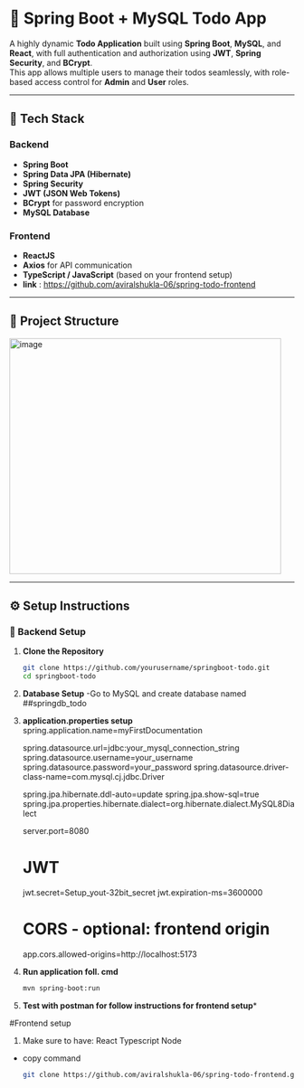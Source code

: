 # 📝 Spring Boot + MySQL Todo App

A highly dynamic **Todo Application** built using **Spring Boot**, **MySQL**, and **React**, with full authentication and authorization using **JWT**, **Spring Security**, and **BCrypt**.  
This app allows multiple users to manage their todos seamlessly, with role-based access control for **Admin** and **User** roles.

---

## 🚀 Tech Stack

### Backend
- **Spring Boot**
- **Spring Data JPA (Hibernate)**
- **Spring Security**
- **JWT (JSON Web Tokens)**
- **BCrypt** for password encryption
- **MySQL Database**

### Frontend
- **ReactJS**
- **Axios** for API communication
- **TypeScript / JavaScript** (based on your frontend setup)
- **link** : https://github.com/aviralshukla-06/spring-todo-frontend

---

## 📁 Project Structure

<img width="480" height="417" alt="image" src="https://github.com/user-attachments/assets/d0740ef6-3813-48b3-8012-fd1b9fea1089" />



---

## ⚙️ Setup Instructions

### 🧩 Backend Setup

1. **Clone the Repository**
   ```bash
   git clone https://github.com/yourusername/springboot-todo.git
   cd springboot-todo

2. **Database Setup**
   -Go to MySQL and create database named ##springdb_todo

3. **application.properties setup**
   spring.application.name=myFirstDocumentation

      spring.datasource.url=jdbc:your_mysql_connection_string
      spring.datasource.username=your_username
      spring.datasource.password=your_password
      spring.datasource.driver-class-name=com.mysql.cj.jdbc.Driver
      
      spring.jpa.hibernate.ddl-auto=update
      spring.jpa.show-sql=true
      spring.jpa.properties.hibernate.dialect=org.hibernate.dialect.MySQL8Dialect
      
      server.port=8080
      
      # JWT
      jwt.secret=Setup_yout-32bit_secret
      jwt.expiration-ms=3600000 
      
      # CORS - optional: frontend origin
      app.cors.allowed-origins=http://localhost:5173

4. **Run application foll. cmd**
   ```bash
   mvn spring-boot:run

5. **Test with postman for follow instructions for frontend setup***

#Frontend setup
1. Make sure to have:
   React
   Typescript
   Node
   
- copy command
  ```bash
  git clone https://github.com/aviralshukla-06/spring-todo-frontend.git


  


